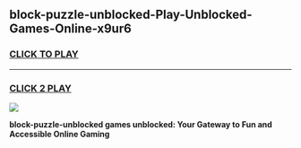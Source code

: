 
## block-puzzle-unblocked-Play-Unblocked-Games-Online-x9ur6
<h3>
<a href="https://premium76.site?title=block-puzzle-unblocked&ref=25A">CLICK TO PLAY</a></h3>
<hr>

<h3>
<a href="https://premium76.site?title=block-puzzle-unblocked&ref=25A">CLICK 2 PLAY</a>
  
</h3>

<a href="https://premium76.site?title=block-puzzle-unblocked&ref=25A"><img src="https://clearcache.store/games.png"></a>


**block-puzzle-unblocked games unblocked: Your Gateway to Fun and Accessible Online Gaming**
